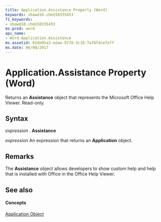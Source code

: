 ```yaml
---
title: Application.Assistance Property (Word)
keywords: vbawd10.chm158335453
f1_keywords:
- vbawd10.chm158335453
ms.prod: word
api_name:
- Word.Application.Assistance
ms.assetid: 626b95a3-edae-977d-3c10-7a78fdcefeff
ms.date: 06/08/2017
---
```



# Application.Assistance Property (Word)

Returns an  **Assistance** object that represents the Microsoft Office Help Viewer. Read-only.


## Syntax

 _expression_ . **Assistance**

 _expression_ An expression that returns an **Application** object.


## Remarks

The  **Assistance** object allows developers to show custom help and help that is installed with Office in the Office Help Viewer.


## See also


#### Concepts


[Application Object](Word.Application.md)

